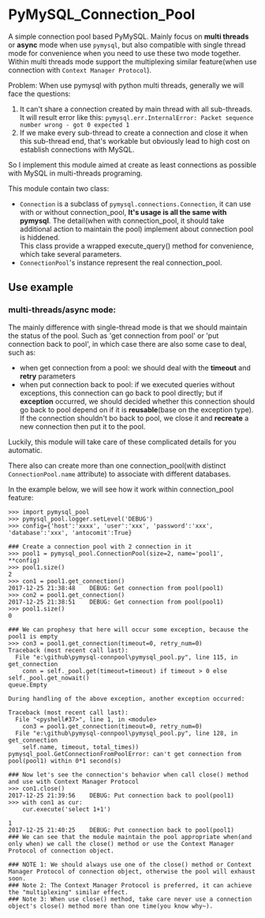 # PyMySQL_Connection_Pool
A simple connection pool based PyMySQL. Mainly focus on **multi threads** or **async** mode when use `pymysql`, but also compatible with single thread mode for convenience when you need to use these two mode together. Within multi threads mode support the multiplexing similar feature(when use connection with `Context Manager Protocol`).

Problem: When use pymysql with python multi threads, generally we will face the questions:
1. It can't share a connection created by main thread with all sub-threads. It will result error like this:
`pymysql.err.InternalError: Packet sequence number wrong - got 0 expected 1`
2. If we make every sub-thread to create a connection and close it when this sub-thread end, that's workable but obviously lead to high cost on establish connections with MySQL.

So I implement this module aimed at create as least connections as possible with MySQL in multi-threads programing. 

This module contain two class: 
- `Connection` is a subclass of `pymysql.connections.Connection`, it can use with or without connection_pool, **It's usage is all the same with pymysql**. The detail(when with connection_pool, it should take additional action to maintain the pool) implement about connection pool is hiddened.  
This class provide a wrapped execute_query() method for convenience, which take several parameters.
- `ConnectionPool`'s instance represent the real connection_pool.

## Use example
### multi-threads/async mode:  
The mainly difference with single-thread mode is that we should maintain the status of the pool. Such as 'get connection from pool' or 'put connection back to pool', in which case there are also some case to deal, such as: 
- when get connection from a pool: we should deal with the **timeout** and **retry** parameters
- when put connection back to pool: if we executed queries without exceptions, this connection can go back to pool directly; but if **exception** occurred, we should decided whether this connection should go back to pool depend on if it is **reusable**(base on the exception type). If the connection shouldn't bo back to pool, we close it and **recreate** a new connection then put it to the pool.

Luckily, this module will take care of these complicated details for you automatic.

There also can create more than one connection_pool(with distinct `ConnectionPool.name` attribute) to associate with different databases.

In the example below, we will see how it work within connection_pool feature:   
```
>>> import pymysql_pool
>>> pymysql_pool.logger.setLevel('DEBUG')
>>> config={'host':'xxxx', 'user':'xxx', 'password':'xxx', 'database':'xxx', 'antocomit':True}

### Create a connection pool with 2 connection in it
>>> pool1 = pymysql_pool.ConnectionPool(size=2, name='pool1', **config)
>>> pool1.size()
2
>>> con1 = pool1.get_connection()
2017-12-25 21:38:48    DEBUG: Get connection from pool(pool1)
>>> con2 = pool1.get_connection()
2017-12-25 21:38:51    DEBUG: Get connection from pool(pool1)
>>> pool1.size()
0

### We can prophesy that here will occur some exception, because the pool1 is empty
>>> con3 = pool1.get_connection(timeout=0, retry_num=0)
Traceback (most recent call last):
  File "e:\github\pymysql-connpool\pymysql_pool.py", line 115, in get_connection
    conn = self._pool.get(timeout=timeout) if timeout > 0 else self._pool.get_nowait()
queue.Empty

During handling of the above exception, another exception occurred:

Traceback (most recent call last):
  File "<pyshell#37>", line 1, in <module>
    con3 = pool1.get_connection(timeout=0, retry_num=0)
  File "e:\github\pymysql-connpool\pymysql_pool.py", line 128, in get_connection
    self.name, timeout, total_times))
pymysql_pool.GetConnectionFromPoolError: can't get connection from pool(pool1) within 0*1 second(s)

### Now let's see the connection's behavior when call close() method and use with Context Manager Protocol
>>> con1.close()
2017-12-25 21:39:56    DEBUG: Put connection back to pool(pool1)
>>> with con1 as cur:
	cur.execute('select 1+1')

1
2017-12-25 21:40:25    DEBUG: Put connection back to pool(pool1)
### We can see that the module maintain the pool appropriate when(and only when) we call the close() method or use the Context Manager Protocol of connection object.

### NOTE 1: We should always use one of the close() method or Context Manager Protocol of connection object, otherwise the pool will exhaust soon.
### Note 2: The Context Manager Protocol is preferred, it can achieve the "multiplexing" similar effect.
### Note 3: When use close() method, take care never use a connection object's close() method more than one time(you know why~).
```
